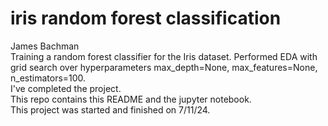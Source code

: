 # iris random forest classification
James Bachman  
Training a random forest classifier for the Iris dataset. Performed EDA with grid search over hyperparameters max_depth=None, max_features=None, n_estimators=100.  
I've completed the project.  
This repo contains this README and the jupyter notebook.  
This project was started and finished on 7/11/24.
